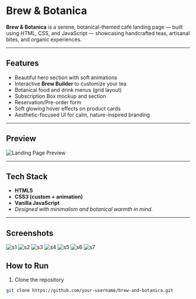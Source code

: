 #  Brew & Botanica

**Brew & Botanica** is a serene, botanical-themed café landing page — built using HTML, CSS, and JavaScript — showcasing handcrafted teas, artisanal bites, and organic experiences.

---

##  Features

-  Beautiful hero section with soft animations
-  Interactive **Brew Builder** to customize your tea
-  Botanical food and drink menus (grid layout)
-  Subscription Box mockup and section
-  Reservation/Pre-order form
-  Soft glowing hover effects on product cards
-  Aesthetic-focused UI for calm, nature-inspired branding

---

##  Preview

![Landing Page Preview](assets/preview.jpg)

---

##  Tech Stack

- **HTML5**
- **CSS3 (custom + animation)**
- **Vanilla JavaScript**
- *Designed with minimalism and botanical warmth in mind.*
  
---
##  Screenshots
![s1](https://github.com/user-attachments/assets/17d2715b-7789-40a6-9182-934819040279)
![s2](https://github.com/user-attachments/assets/f8419a09-32a0-4fcd-b21f-849f35ff2574)
![s3](https://github.com/user-attachments/assets/35f35bbb-2377-4d83-8dde-f71dd7e3f5eb)
![s4](https://github.com/user-attachments/assets/08381c91-38d3-4983-b8e3-fd8568e6f8ee)
![s5](https://github.com/user-attachments/assets/be3cd895-ce26-4f9e-a979-e66ded4c3a3f)
![s6](https://github.com/user-attachments/assets/c4d4bf51-75ef-4a17-b9ce-bfde5efe6913)
![s7](https://github.com/user-attachments/assets/c7d69c1a-99a9-47c5-acf9-7bf19c038a64)

##  How to Run

1. Clone the repository  
```bash
git clone https://github.com/your-username/brew-and-botanica.git

